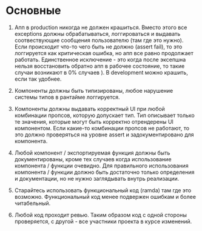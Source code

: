 # Основные

1. Апп в production никогда не должен крашиться. Вместо этого все exceptions должны обрабатываться, логгироваться и выдавать соотвествующие сообщения пользователю (там где это нужно). Если происходит что-то чего быть не должно (assert fail), то это логгируется как критическая ошибка, но апп все равно продолжает работать. Единственное исключение - это когда после эксепшна нельзя восстановить обратно апп в рабочее состояние, то такие случаи возникают в 0% случаев ). В development можно крашить, если так удобнее.

2. Компоненты должны быть типизированы, любое нарушение системы типов в рантайме логгируется.

3. Компоненты должны выдавать корректный UI при любой комбинации пропсов, которую допускает тип. Тип описывает только те значения, которые могут быть корректно отрендерены UI компонентом.  Если какие-то комбинации пропсов не работают, то это должно проверяться на уровне assert и задокументировано для компонента.

4. Любой компонент / экспортируемая функция должны быть документированы, кроме тех случаев когда использование компонента / функции очевидно. Для правильного использования компонента / функции должно быть достаточно только определения и документации, но не нужно заглядывать внутрь реализации.

5. Старайтесь использовать функциональный код (ramda) там где это возможно. Функциональный код менее подвержен ошибкам и более читабельный.

6. Любой код проходит ревью. Таким образом код с одной стороны проверяется, с другой - все участники проекта в курсе изменений.
